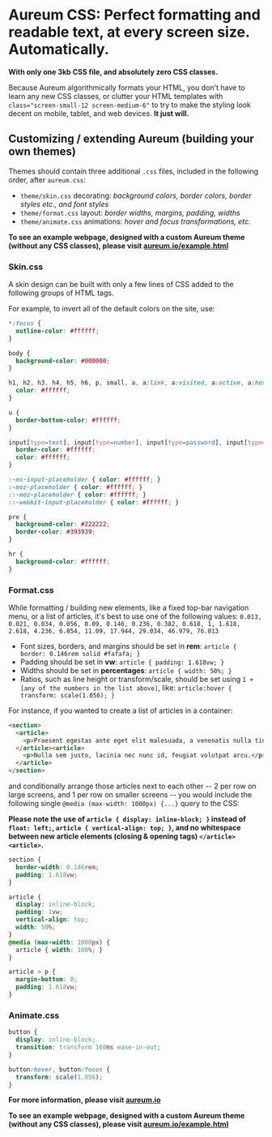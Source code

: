 # Aureum CSS: Perfect formatting and readable text, at every screen size. Automatically.

**With only one 3kb CSS file, and absolutely zero CSS classes.**

Because Aureum algorithmically formats your HTML, you don't have to learn any new CSS classes, or clutter your HTML templates with `class="screen-small-12 screen-medium-6"` to try to make the styling look decent on mobile, tablet, and web devices. **It just will.**

## Customizing / extending Aureum (building your own themes)

Themes should contain three additional `.css` files, included in the following order, after `aureum.css`:
- `theme/skin.css` decorating: *background colors, border colors, border styles etc., and font styles*
- `theme/format.css` layout: *border widths, margins, padding, widths*
- `theme/animate.css` animations: *hover and focus transformations, etc.*

**To see an example webpage, designed with a custom Aureum theme (without any CSS classes), please visit [aureum.io/example.html](http://aureum.io/example.html)**

### Skin.css

A skin design can be built with only a few lines of CSS added to the following groups of HTML tags.

For example, to invert all of the default colors on the site, use:

```css
*:focus {
  outline-color: #ffffff;
}

body {
  background-color: #000000;
}

h1, h2, h3, h4, h5, h6, p, small, a, a:link, a:visited, a:active, a:hover {
  color: #ffffff;
}

u {
  border-bottom-color: #ffffff;
}

input[type=text], input[type=number], input[type=password], input[type=date], input[type=file], input[type=email], input[type=search], textarea, select, button, label, pre {
  border-color: #ffffff;
  color: #ffffff;
}

:-ms-input-placeholder { color: #ffffff; }
:-moz-placeholder { color: #ffffff; }
::-moz-placeholder { color: #ffffff; }
::-webkit-input-placeholder { color: #ffffff; }

pre {
  background-color: #222222;
  border-color: #393939;
}

hr {
  background-color: #ffffff;
}
```

### Format.css

While formatting / building new elements, like a fixed top-bar navigation menu, or a list of articles, it's best to use one of the following values: `0.013, 0.021, 0.034, 0.056, 0.09, 0.146, 0.236, 0.382, 0.618, 1, 1.618, 2.618, 4.236, 6.854, 11.09, 17.944, 29.034, 46.979, 76.013`
- Font sizes, borders, and margins should be set in **rem**: `article { border: 0.146rem solid #fafafa; }`
- Padding should be set in **vw**: `article { padding: 1.618vw; }`
- Widths should be set in **percentages**: `article { width: 50%; }`
- Ratios, such as line height or transform/scale, should be set using `1 + [any of the numbers in the list above]`, like: `article:hover { transform: scale(1.056); }`

For instance, if you wanted to create a list of articles in a container:

```html
<section>
  <article>
    <p>Praesent egestas ante eget elit malesuada, a venenatis nulla tincidunt.</p>
  </article><article>
    <p>Nulla sem justo, lacinia nec nunc id, feugiat volutpat arcu.</p>
  </article>
</section>
```

and conditionally arrange those articles next to each other -- 2 per row on large screens, and 1 per row on smaller screens -- you would include the following single `@media (max-width: 1000px) {...}` query to the CSS:

**Please note the use of `article { display: inline-block; }` instead of `float: left;`, `article { vertical-align: top; }`, and no whitespace between new article elements (closing & opening tags) `</article><article>`.**

```css
section {
  border-width: 0.146rem;
  padding: 1.618vw;
}

article {
  display: inline-block;
  padding: 1vw;
  vertical-align: top;
  width: 50%;
}
@media (max-width: 1000px) {
  article { width: 100%; }
}

article > p {
  margin-bottom: 0;
  padding: 1.618vw;
}
```

### Animate.css

```css
button {
  display: inline-block;
  transition: transform 160ms ease-in-out;
}

button:hover, button:focus {
  transform: scale(1.056);
}
```

**For more information, please visit [aureum.io](http://aureum.io)**

**To see an example webpage, designed with a custom Aureum theme (without any CSS classes), please visit [aureum.io/example.html](http://aureum.io/example.html)**